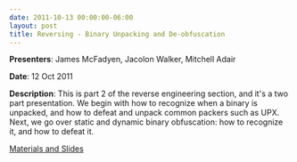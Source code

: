 ```yaml
---
date: 2011-10-13 00:00:00-06:00
layout: post
title: Reversing - Binary Unpacking and De-obfuscation
---
```


**Presenters**: James McFadyen, Jacolon Walker, Mitchell Adair

**Date**: 12 Oct 2011

**Description**: This is part 2 of the reverse engineering section, and it's a two part presentation. We begin with how to recognize when a binary is unpacked, and how to defeat and unpack common packers such as UPX. Next, we go over static and dynamic binary obfuscation: how to recognize it, and how to defeat it.

[Materials and Slides](http://csg.utdallas.edu/wp-content/uploads/2012/08/unpacking.zip)
